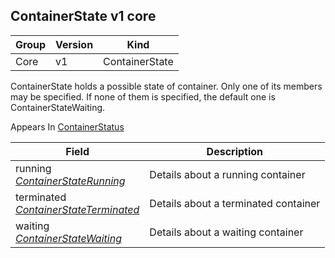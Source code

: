 ## ContainerState v1 core

Group        | Version     | Kind
------------ | ---------- | -----------
Core | v1 | ContainerState



ContainerState holds a possible state of container. Only one of its members may be specified. If none of them is specified, the default one is ContainerStateWaiting.

<aside class="notice">
Appears In  <a href="#containerstatus-v1">ContainerStatus</a> </aside>

Field        | Description
------------ | -----------
running <br /> *[ContainerStateRunning](#containerstaterunning-v1)*  | Details about a running container
terminated <br /> *[ContainerStateTerminated](#containerstateterminated-v1)*  | Details about a terminated container
waiting <br /> *[ContainerStateWaiting](#containerstatewaiting-v1)*  | Details about a waiting container

